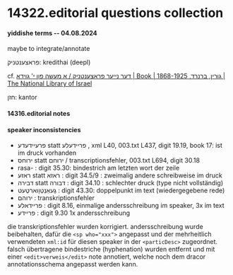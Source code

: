 # 14322.editorial questions collection
#### yiddishe terms -- 04.08.2024
maybe to integrate/annotate

פראצענטניק: kredithai (deepl)

cf. [דער נייער פראצענטניק / א מעשה פון י' גוידא | Book | גורין, ברנרד, 1868-1925 | The National Library of Israel](https://www.nli.org.il/en/books/NNL_ALEPH990021257600205171/NLI)

חזן: kantor

#### 14316.editorial notes
#### speaker inconsistencies
- פרעיידעדע statt פריידעלע , xml L40, 003.txt L437, digit 19.19, book 17: ist im druck vorhanden
- ירוחס statt ירוחם / transcriptionsfehler, 003.txt L694, digit 30.18
- rasa- : digit 35.30: bindestrich am letzten wort der zeile
- ראזע statt ראזא : digit 34.5/9 : zweimalig andere schreibweise im druck
- דבירה statt דבורה : digit 34.10 : schlechter druck (type nicht vollständig)
- גֶעאַנְטְוָוארטֶעט : digit 43.30: doppelpunkt im text (wiedergegebene rede)
- ירוהם : transkriptionsfehler
- פריידאלע : digit 8.16, einmalige andersschreibung im speaker, 3x im text
- פריידע : digit 9.30 1x andersschreibung

die transkriptionsfehler wurden korrigiert. andersschreibung wurde beibehalten, dafür die `<sp who="xxx">` angepasst und der mehrheitlich verwendeten `xml:id` für diesen speaker in der `<particDesc>` zugeordnet. falsch übertragene bindestriche (hyphenation) wurden entfernt und mit einer `<edit>verweis</edit>` note annotiert, welche noch dem dracor annotationsschema angepasst werden kann.